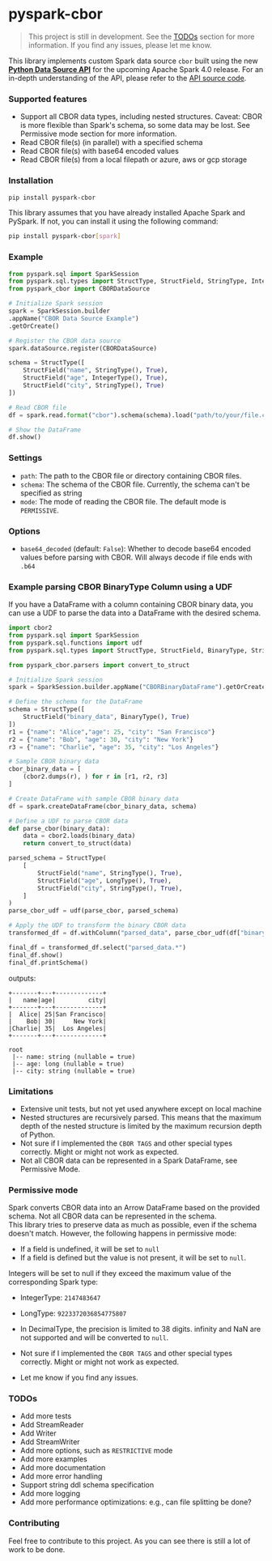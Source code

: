 # pyspark-cbor

> This project is still in development. See the [TODOs](#todos) section for more information. If you find any issues, please let me know.

This library implements custom Spark data source `cbor` built using the new [**Python Data Source API**](https://issues.apache.org/jira/browse/SPARK-44076) for the upcoming Apache Spark 4.0 release.
For an in-depth understanding of the API, please refer to the [API source code](https://github.com/apache/spark/blob/master/python/pyspark/sql/datasource.py).

### Supported features
- Support all CBOR data types, including nested structures. Caveat: CBOR is more flexible than Spark's schema, so some data may be lost. See Permissive mode section for more information.
- Read CBOR file(s) (in parallel) with a specified schema
- Read CBOR file(s) with base64 encoded values
- Read CBOR file(s) from a local filepath or azure, aws or gcp storage 

### Installation
```bash
pip install pyspark-cbor
```

This library assumes that you have already installed Apache Spark and PySpark. 
If not, you can install it using the following command:

```bash
pip install pyspark-cbor[spark]
```

### Example

```python
from pyspark.sql import SparkSession
from pyspark.sql.types import StructType, StructField, StringType, IntegerType
from pyspark_cbor import CBORDataSource

# Initialize Spark session
spark = SparkSession.builder
.appName("CBOR Data Source Example")
.getOrCreate()

# Register the CBOR data source
spark.dataSource.register(CBORDataSource)

schema = StructType([
    StructField("name", StringType(), True),
    StructField("age", IntegerType(), True),
    StructField("city", StringType(), True)
])

# Read CBOR file
df = spark.read.format("cbor").schema(schema).load("path/to/your/file.cbor")

# Show the DataFrame
df.show()

```

### Settings 
- `path`: The path to the CBOR file or directory containing CBOR files.
- `schema`: The schema of the CBOR file. Currently, the schema can't be specified as string
- `mode`: The mode of reading the CBOR file. The default mode is `PERMISSIVE`. 

### Options
- `base64_decoded` (default: `False`): Whether to decode base64 encoded values before parsing with CBOR. Will always decode if file ends with `.b64`

### Example parsing CBOR BinaryType Column using a UDF

If you have a DataFrame with a column containing CBOR binary data,
you can use a UDF to parse the data into a DataFrame with the desired schema.

```python
import cbor2
from pyspark.sql import SparkSession
from pyspark.sql.functions import udf
from pyspark.sql.types import StructType, StructField, BinaryType, StringType, LongType

from pyspark_cbor.parsers import convert_to_struct

# Initialize Spark session
spark = SparkSession.builder.appName("CBORBinaryDataFrame").getOrCreate()

# Define the schema for the DataFrame
schema = StructType([
    StructField("binary_data", BinaryType(), True)
])
r1 = {"name": "Alice","age": 25, "city": "San Francisco"}
r2 = {"name": "Bob", "age": 30, "city": "New York"}
r3 = {"name": "Charlie", "age": 35, "city": "Los Angeles"}

# Sample CBOR binary data
cbor_binary_data = [
    (cbor2.dumps(r), ) for r in [r1, r2, r3]
]

# Create DataFrame with sample CBOR binary data
df = spark.createDataFrame(cbor_binary_data, schema)

# Define a UDF to parse CBOR data
def parse_cbor(binary_data):
    data = cbor2.loads(binary_data)
    return convert_to_struct(data)

parsed_schema = StructType(
    [
        StructField("name", StringType(), True),
        StructField("age", LongType(), True),
        StructField("city", StringType(), True),
    ]
)
parse_cbor_udf = udf(parse_cbor, parsed_schema)

# Apply the UDF to transform the binary CBOR data
transformed_df = df.withColumn("parsed_data", parse_cbor_udf(df["binary_data"]))# Select the parsed data fields

final_df = transformed_df.select("parsed_data.*")
final_df.show()
final_df.printSchema()
```
outputs:
```shell
+-------+---+-------------+
|   name|age|         city|
+-------+---+-------------+
|  Alice| 25|San Francisco|
|    Bob| 30|     New York|
|Charlie| 35|  Los Angeles|
+-------+---+-------------+

root
 |-- name: string (nullable = true)
 |-- age: long (nullable = true)
 |-- city: string (nullable = true)
```

### Limitations
- Extensive unit tests, but not yet used anywhere except on local machine
- Nested structures are recursively parsed.
  This means that the maximum depth of the nested structure is limited by the maximum recursion depth of Python.
- Not sure if I implemented the `CBOR TAGS` and other special types correctly. Might or might not work as expected.
- Not all CBOR data can be represented in a Spark DataFrame, see Permissive Mode.

### Permissive mode
Spark converts CBOR data into an Arrow DataFrame based on the provided schema.
Not all CBOR data can be represented in the schema.  
This library tries to preserve data as much as possible, even if the schema doesn't match. 
However, the following happens in permissive mode:
- If a field is undefined, it will be set to `null`
- If a field is defined but the value is not present, it will be set to `null`.

Integers will be set to null if they exceed the maximum value of the corresponding Spark type:
   - IntegerType: `2147483647`
   - LongType: `9223372036854775807`

- In DecimalType, the precision is limited to 38 digits. infinity and NaN are not supported and will be converted to `null`.
- Not sure if I implemented the `CBOR TAGS` and other special types correctly. Might or might not work as expected. 

- Let me know if you find any issues.

### TODOs
- Add more tests
- Add StreamReader 
- Add Writer
- Add StreamWriter
- Add more options, such as `RESTRICTIVE` mode
- Add more examples
- Add more documentation
- Add more error handling
- Support string ddl schema specification
- Add more logging
- Add more performance optimizations: e.g., can file splitting be done?

### Contributing
Feel free to contribute to this project. As you can see there is still a lot of work to be done.